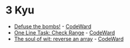 # 3 Kyu
* [Defuse the bombs!](/codewars/solutions/javascript/3%20kyu/Defuse%20the%20bombs) - [CodeWard](https://www.codewars.com/kata/54d558c72a5e542c0600060f)
* [One Line Task: Check Range](/codewars/solutions/javascript/3%20kyu/One%20Line%20Task%20Check%20Range) - [CodeWard](https://www.codewars.com/kata/591e833267cd75cb02000007)
* [The soul of wit: reverse an array](/codewars/solutions/javascript/3%20kyu/The%20soul%20of%20wit%20reverse%20an%20array) - [CodeWard](https://www.codewars.com/kata/59b81886460387d8fc000043)